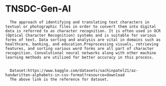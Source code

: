 # TNSDC-Gen-AI


      The approach of identifying and translating text characters in textual or photographic files in order to convert them into digital data is referred to as character recognition. It is often used in OCR (Optical Character Recognition) systems and is suitable for various forms of text. Data sorting and analysis are vital in domains such as healthcare, banking, and education.Preprocessing visuals, retrieving features, and sorting various word forms are all part of character recognition. Convolutional neural networks along with other machine learning methods are utilized for better accuracy in this process.


      Dataset:https://www.kaggle.com/datasets/sachinpatel21/az-handwritten-alphabets-in-csv-format?resource=download
      The above link is the reference for dataset.
